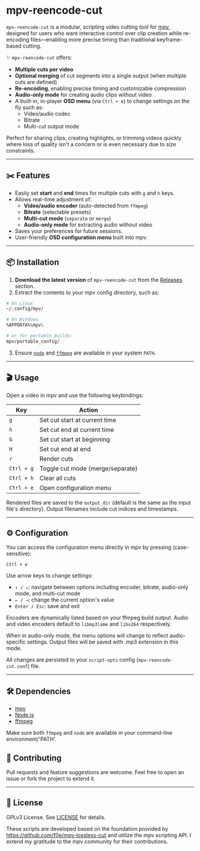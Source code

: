 # mpv-reencode-cut

`mpv-reencode-cut` is a modular, scripting video cutting tool for [mpv](https://mpv.io), designed for users who want interactive control over clip creation while re-encoding files—enabling more precise timing than traditional keyframe-based cutting.

✨ `mpv-reencode-cut` offers:

- **Multiple cuts per video**
- **Optional merging** of cut segments into a single output (when multiple cuts are defined)
- **Re-encoding**, enabling precise timing and customizable compression
- **Audio-only mode** for creating audio clips without video
- A built-in, in-player **OSD menu** (via `Ctrl + e`) to change settings on the fly such as:
  - Video/audio codec
  - Bitrate
  - Multi-cut output mode

Perfect for sharing clips, creating highlights, or trimming videos quickly where loss of quality isn't a concern or is even necessary due to size constraints.

---

## ✂️ Features

- Easily set **start** and **end** times for multiple cuts with `g` and `h` keys.
- Allows real-time adjustment of:
  - **Video/audio encoder** (auto-detected from `ffmpeg`)
  - **Bitrate** (selectable presets)
  - **Multi-cut mode** (`separate` or `merge`)
  - **Audio-only mode** for extracting audio without video
- Saves your preferences for future sessions.
- User-friendly **OSD configuration menu** built into mpv.

---

## 📦 Installation

1. **Download the latest version** of `mpv-reencode-cut` from the [Releases](https://github.com/AtilioA/mpv-reencode-cut/releases/latest) section.
2. Extract the contents to your mpv config directory, such as:

```bash
# On Linux
~/.config/mpv/

# On Windows
%APPDATA%\mpv\

# or for portable builds:
mpv/portable_config/
```

3. Ensure [`node`](https://nodejs.org/) and [`ffmpeg`](https://www.ffmpeg.org/download.html) are available in your system `PATH`.

---

## 🎬 Usage

Open a video in mpv and use the following keybindings:

| Key        | Action                    |
|------------|---------------------------|
| `g`        | Set cut start at current time |
| `h`        | Set cut end at current time   |
| `G`        | Set cut start at beginning    |
| `H`        | Set cut end at end            |
| `r`        | Render cuts |
| `Ctrl + g` | Toggle cut mode (merge/separate) |
| `Ctrl + h` | Clear all cuts                |
| `Ctrl + e` | Open configuration menu       |

Rendered files are saved to the `output_dir` (default is the same as the input file's directory). Output filenames include cut indices and timestamps.

---

## ⚙️ Configuration

You can access the configuration menu directly in mpv by pressing (case-sensitive):

```
Ctrl + e
```

Use arrow keys to change settings:

- `↑ / ↓`: navigate between options including encoder, bitrate, audio-only mode, and multi-cut mode
- `← / →`: change the current option's value
- `Enter / Esc`: save and exit

Encoders are dynamically listed based on your ffmpeg build output. Audio and video encoders default to `libmp3lame` and `libx264` respectively.

When in audio-only mode, the menu options will change to reflect audio-specific settings. Output files will be saved with .mp3 extension in this mode.

All changes are persisted to your `script-opts` config (`mpv-reencode-cut.conf`) file.

---

## 🛠 Dependencies

- [mpv](https://mpv.io)
- [Node.js](https://nodejs.org)
- [ffmpeg](https://ffmpeg.org)

Make sure both `ffmpeg` and `node` are available in your command-line environment/'PATH'.

## 👥 Contributing

Pull requests and feature suggestions are welcome. Feel free to open an issue or fork the project to extend it.

---

## 📜 License

GPLv3 License. See [LICENSE](./LICENSE) for details.

These scripts are developed based on the foundation provided by <https://github.com/f0e/mpv-lossless-cut> and utilize the mpv scripting API. I extend my gratitude to the mpv community for their contributions.
